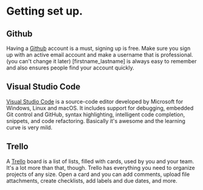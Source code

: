 # Getting set up.

## Github
Having a [Github](https://github.com/) account is a must, signing up is free. Make sure you sign up with an active email account and make a username that is professional. (you can't change it later) [firstname_lastname] is always easy to remember and also ensures people find your account quickly. 

## Visual Studio Code
[Visual Studio Code](https://code.visualstudio.com/) is a source-code editor developed by Microsoft for Windows, Linux and macOS. It includes support for debugging, embedded Git control and GitHub, syntax highlighting, intelligent code completion, snippets, and code refactoring. Basically it's awesome and the learning curve is very mild. 


## Trello
A [Trello](https://trello.com/en-US/tour) board is a list of lists, filled with cards, used by you and your team. It's a lot more than that, though. Trello has everything you need to organize projects of any size. Open a card and you can add comments, upload file attachments, create checklists, add labels and due dates, and more.
